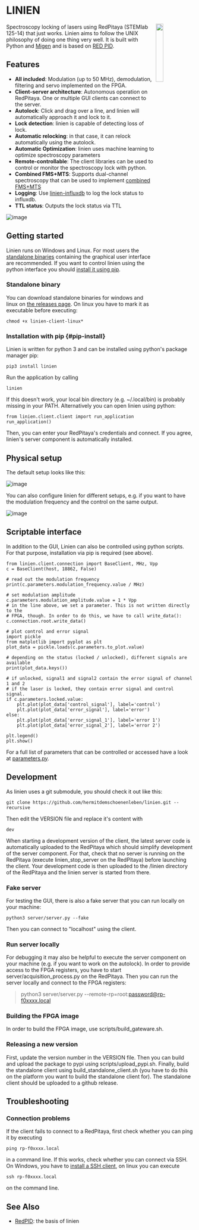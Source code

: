 LINIEN
======

<img align="right" src="icon.png" width="20%">

Spectroscopy locking of lasers using RedPitaya (STEMlab 125-14) that
just works. Linien aims to follow the UNIX philosophy of doing one thing
very well. It is built with Python and
[Migen](https://github.com/m-labs/migen) and is based on [RED
PID](https://github.com/quartiq/redpid).

Features
--------

-   **All included**: Modulation (up to 50 MHz), demodulation, filtering
    and servo implemented on the FPGA.
-   **Client-server architecture**: Autonomous operation on RedPitaya.
    One or multiple GUI clients can connect to the server.
-   **Autolock**: Click and drag over a line, and linien will
    automatically approach it and lock to it.
-   **Lock detection**: linien is capable of detecting loss of lock.
-   **Automatic relocking**: in that case, it can relock automatically
    using the autolock.
-   **Automatic Optimization**: linien uses machine learning to optimize
    spectroscopy parameters
-   **Remote-controllable**: The client libraries can be used to control
    or monitor the spectroscopy lock with python.
-   **Combined FMS+MTS**: Supports dual-channel spectroscopy that can be
    used to implement [combined
    FMS+MTS](https://arxiv.org/pdf/1701.01918.pdf)
-   **Logging**: Use
    [linien-influxdb](https://github.com/hermitdemschoenenleben/linien-influxdb)
    to log the lock status to influxdb.
-   **TTL status**: Outputs the lock status via TTL

![image](screencast.gif)

Getting started
---------------

Linien runs on Windows and Linux. For most users the [standalone
binaries](#standalone-binary) containing the graphical user interface
are recommended. If you want to control linien using the python
interface you should [install it using pip](#pip-install).

### Standalone binary

You can download standalone binaries for windows and linux on [the
releases
page](https://github.com/hermitdemschoenenleben/linien/releases). On
linux you have to mark it as executable before executing:

``` {.sourceCode .bash}
chmod +x linien-client-linux*
```

### Installation with pip {#pip-install}

Linien is written for python 3 and can be installed using python\'s
package manager pip:

``` {.sourceCode .bash}
pip3 install linien
```

Run the application by calling

``` {.sourceCode .bash}
linien
```

If this doesn\'t work, your local bin directory (e.g. \~/.local/bin) is
probably missing in your PATH. Alternatively you can open linien using
python:

``` {.sourceCode .python}
from linien.client.client import run_application
run_application()
```

Then, you can enter your RedPitaya\'s credentials and connect. If you
agree, linien\'s server component is automatically installed.

Physical setup
--------------

The default setup looks like this:

![image](setup.png)

You can also configure linien for different setups, e.g. if you want to
have the modulation frequency and the control on the same output.

![image](explain-pins.png)

Scriptable interface
--------------------

In addition to the GUI, Linien can also be controlled using python
scripts. For that purpose, installation via pip is required (see above).

``` {.sourceCode .python}
from linien.client.connection import BaseClient, MHz, Vpp
c = BaseClient(host, 18862, False)

# read out the modulation frequency
print(c.parameters.modulation_frequency.value / MHz)

# set modulation amplitude
c.parameters.modulation_amplitude.value = 1 * Vpp
# in the line above, we set a parameter. This is not written directly to the
# FPGA, though. In order to do this, we have to call write_data():
c.connection.root.write_data()

# plot control and error signal
import pickle
from matplotlib import pyplot as plt
plot_data = pickle.loads(c.parameters.to_plot.value)

# depending on the status (locked / unlocked), different signals are available
print(plot_data.keys())

# if unlocked, signal1 and signal2 contain the error signal of channel 1 and 2
# if the laser is locked, they contain error signal and control signal.
if c.parameters.locked.value:
    plt.plot(plot_data['control_signal'], label='control')
    plt.plot(plot_data['error_signal'], label='error')
else:
    plt.plot(plot_data['error_signal_1'], label='error 1')
    plt.plot(plot_data['error_signal_2'], label='error 2')

plt.legend()
plt.show()
```

For a full list of parameters that can be controlled or accessed have a
look at
[parameters.py](https://github.com/hermitdemschoenenleben/linien/blob/master/linien/server/parameters.py).

Development
-----------

As linien uses a git submodule, you should check it out like this:

``` {.sourceCode .bash}
git clone https://github.com/hermitdemschoenenleben/linien.git --recursive
```

Then edit the VERSION file and replace it\'s content with

``` {.sourceCode .}
dev
```

When starting a development version of the client, the latest server
code is automatically uploaded to the RedPitaya which should simplify
development of the server component. For that, check that no server is
running on the RedPitaya (execute linien\_stop\_server on the RedPitaya)
before launching the client. Your development code is then uploaded to
the /linien directory of the RedPitaya and the linien server is started
from there.

### Fake server

For testing the GUI, there is also a fake server that you can run
locally on your machine:

``` {.sourceCode .bash}
python3 server/server.py --fake
```

Then you can connect to \"localhost\" using the client.

### Run server locally

For debugging it may also be helpful to execute the server component on
your machine (e.g. if you want to work on the autolock). In order to
provide access to the FPGA registers, you have to start
server/acquisition\_process.py on the RedPitaya. Then you can run the
server locally and connect to the FPGA registers:

> python3 server/server.py \--remote-rp=root:<password@rp-f0xxxx.local>

### Building the FPGA image

In order to build the FPGA image, use scripts/build\_gateware.sh.

### Releasing a new version

First, update the version number in the VERSION file. Then you can build
and upload the package to pypi using scripts/upload\_pypi.sh. Finally,
build the standalone client using build\_standalone\_client.sh (you have
to do this on the platform you want to build the standalone client for).
The standalone client should be uploaded to a github release.

Troubleshooting
---------------

### Connection problems

If the client fails to connect to a RedPitaya, first check whether you
can ping it by executing

``` {.sourceCode .bash}
ping rp-f0xxxx.local
```

in a command line. If this works, check whether you can connect via SSH.
On Windows, you have to [install a SSH client](https://www.putty.org),
on linux you can execute

``` {.sourceCode .bash}
ssh rp-f0xxxx.local
```

on the command line.

See Also
--------

-   [RedPID](https://github.com/quartiq/redpid): the basis of linien
